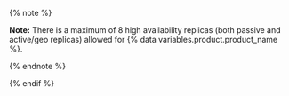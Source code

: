 
{% note %}

**Note:** There is a maximum of 8 high availability replicas (both passive and active/geo replicas) allowed for {% data variables.product.product_name %}.

{% endnote %}

{% endif %}
